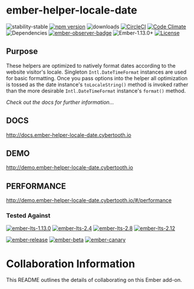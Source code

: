 # ember-helper-locale-date

![stability-stable](https://img.shields.io/badge/stability-stable-green.svg) [![npm version](http://badge.fury.io/js/ember-helper-locale-date.svg)](http://badge.fury.io/js/ember-helper-locale-date) ![downloads](https://img.shields.io/npm/dy/ember-helper-locale-date.svg) [![CircleCI](http://circleci.com/gh/cybertoothca/ember-helper-locale-date.svg?style=shield)](http://circleci.com/gh/cybertoothca/ember-helper-locale-date) [![Code Climate](http://codeclimate.com/github/cybertoothca/ember-helper-locale-date/badges/gpa.svg)](http://codeclimate.com/github/cybertoothca/ember-helper-locale-date) ![Dependencies](http://david-dm.org/cybertoothca/ember-helper-locale-date.svg) [![ember-observer-badge](http://emberobserver.com/badges/ember-helper-locale-date.svg)](http://emberobserver.com/addons/ember-helper-locale-date) ![Ember-1.13.0+](https://embadge.io/v1/badge.svg?start=1.13.0) [![License](http://img.shields.io/npm/l/ember-helper-locale-date.svg)](https://github.com/cybertoothca/ember-helper-locale-date/blob/master/LICENSE.md)

## Purpose

These helpers are optimized to natively format dates according to the website visitor's locale.  Singleton 
`Intl.DateTimeFormat` instances are used for basic formatting.  Once you pass options into
the helper all optimization is tossed as the date instance's `toLocaleString()` method is invoked 
rather than the more desirable `Intl.DateTimeFormat` instance's `format()` method.

_Check out the docs for further information..._

## DOCS

http://docs.ember-helper-locale-date.cybertooth.io

## DEMO

http://demo.ember-helper-locale-date.cybertooth.io

## PERFORMANCE

http://demo.ember-helper-locale-date.cybertooth.io/#/performance

### Tested Against

[![ember-lts-1.13.0](https://img.shields.io/badge/ember--try-ember--lts--1.13.0-brightgreen.svg)](https://circleci.com/gh/cybertoothca/ember-helper-locale-date)
[![ember-lts-2.4](https://img.shields.io/badge/ember--try-ember--lts--2.4-brightgreen.svg)](https://circleci.com/gh/cybertoothca/ember-helper-locale-date)
[![ember-lts-2.8](https://img.shields.io/badge/ember--try-ember--lts--2.8-brightgreen.svg)](https://circleci.com/gh/cybertoothca/ember-helper-locale-date)
[![ember-lts-2.12](https://img.shields.io/badge/ember--try-ember--lts--2.12-brightgreen.svg)](https://circleci.com/gh/cybertoothca/ember-helper-locale-date)

[![ember-release](https://img.shields.io/badge/ember--try-ember--release-brightgreen.svg)](https://circleci.com/gh/cybertoothca/ember-helper-locale-date)
[![ember-beta](https://img.shields.io/badge/ember--try-ember--beta-brightgreen.svg)](https://circleci.com/gh/cybertoothca/ember-helper-locale-date)
[![ember-canary](https://img.shields.io/badge/ember--try-ember--canary-brightgreen.svg)](https://circleci.com/gh/cybertoothca/ember-helper-locale-date)

# Collaboration Information

This README outlines the details of collaborating on this Ember add-on.
